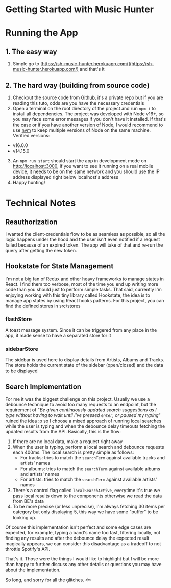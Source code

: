 # Getting Started with Music Hunter

# Running the App

## 1. The easy way

1. Simple go to [https://sh-music-hunter.herokuapp.com/](https://sh-music-hunter.herokuapp.com/) and that's it

## 2. The hard way (building from source code)

1. Checkout the source code from [Github](https://github.com/brunog-castro/music-hunter), it's a private repo but if you are reading this tuto, odds are you have the necessary credentials
2. Open a terminal on the root directory of the project and run `npm i` to install all dependencies. The project was developed with Node v16+, so you may face some error messages if you don't have it installed. If that's the case or if you have another version of Node, I would recommend to use [nvm](https://github.com/nvm-sh/nvm) to keep multiple versions of Node on the same machine. Verified versions:
- v16.0.0
- v14.15.0
3. An `npm run start` should start the app in development mode on [http://localhost:3000](http://localhost:3000), if you want to see it running on a real mobile device, it needs to be on the same network and you should use the IP address displayed right below localhost's address
4. Happy hunting!

# Technical Notes

## Reauthorization
I wanted the client-credentials flow to be as seamless as possible, so all the logic happens under the hood and the user isn't even notified if a request failed because of an expired token. The app will take of that and re-run the query after getting the new token.

## Hookstate for State Management
I'm not a big fan of Redux and other heavy frameworks to manage states in React. 
I find them too verbose, most of the time you end up writing more code than you should just to perform simple tasks.
That said, currently I'm enjoying working with this tiny library called Hookstate, the idea is to manage app states by using React hooks patterns. For this project, you can find the defined stores in src/stores

### flashStore
A toast message system. Since it can be triggered from any place in the app, it made sense to have a separated store for it

### sidebarStore
The sidebar is used here to display details from Artists, Albums and Tracks. The store holds the current state of the sidebar (open/closed) and the data to be displayed

## Search Implementation
For me it was the biggest challenge on this project. Usually we use a debounce technique to avoid too many requests to an endpoint, but the requirement of "*Be given continuously updated search suggestions as I type without having to wait until I've pressed `enter`, or paused my typing*" ruined the idea :p so I choose a mixed approach of running local searches while the user is typing and when the debounce delay timeouts fetching the updated results from the API. 
Basically, this is the flow:
1. If there are no local data, make a request right away
2. When the user is typing, perform a local search and debounce requests each 400ms. The local search is pretty simple as follows:
    - For tracks: tries to match the `searchTerm` against available tracks and artists' names
    - For albums: tries to match the `searchTerm` against available albums and artists' names
    - For artists: tries to match the `searchTerm` against available artists' names
3. There's a control flag called `localSearchActive`, everytime it's true we pass local results down to the components otherwise we read the data from BE's data
4. To be more precise (or less unprecise), I'm always fetching 30 items per category but only displaying 5, this way we have some "buffer" to be looking up.

Of course this implementation isn't perfect and some edge cases are expected, for example, typing a band's name too fast, filtering locally, not finding any results and after the debounce delay the expected result magically appears, we can consider this disadvantage as a tradeoff to not throttle Spotify's API.

That's it. Those were the things I would like to highlight but I will be more than happy to further discuss any other details or questions you may have about the implementation.

So long, and sorry for all the glitches. 🐟